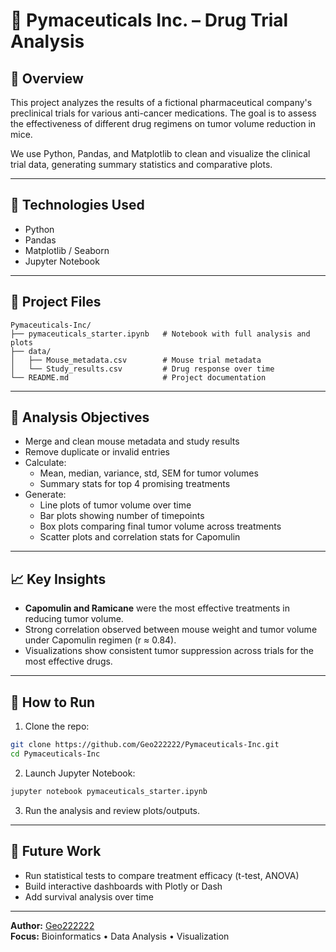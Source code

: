 # 💊 Pymaceuticals Inc. – Drug Trial Analysis

## 🧪 Overview

This project analyzes the results of a fictional pharmaceutical company's preclinical trials for various anti-cancer medications. The goal is to assess the effectiveness of different drug regimens on tumor volume reduction in mice.

We use Python, Pandas, and Matplotlib to clean and visualize the clinical trial data, generating summary statistics and comparative plots.

---

## 🧰 Technologies Used

- Python
- Pandas
- Matplotlib / Seaborn
- Jupyter Notebook

---

## 📁 Project Files

```
Pymaceuticals-Inc/
├── pymaceuticals_starter.ipynb   # Notebook with full analysis and plots
├── data/
│   ├── Mouse_metadata.csv        # Mouse trial metadata
│   └── Study_results.csv         # Drug response over time
└── README.md                     # Project documentation
```

---

## 🔬 Analysis Objectives

- Merge and clean mouse metadata and study results
- Remove duplicate or invalid entries
- Calculate:
  - Mean, median, variance, std, SEM for tumor volumes
  - Summary stats for top 4 promising treatments
- Generate:
  - Line plots of tumor volume over time
  - Bar plots showing number of timepoints
  - Box plots comparing final tumor volume across treatments
  - Scatter plots and correlation stats for Capomulin

---

## 📈 Key Insights

- **Capomulin and Ramicane** were the most effective treatments in reducing tumor volume.
- Strong correlation observed between mouse weight and tumor volume under Capomulin regimen (r ≈ 0.84).
- Visualizations show consistent tumor suppression across trials for the most effective drugs.

---

## 🚀 How to Run

1. Clone the repo:
```bash
git clone https://github.com/Geo222222/Pymaceuticals-Inc.git
cd Pymaceuticals-Inc
```

2. Launch Jupyter Notebook:
```bash
jupyter notebook pymaceuticals_starter.ipynb
```

3. Run the analysis and review plots/outputs.

---

## 📌 Future Work

- Run statistical tests to compare treatment efficacy (t-test, ANOVA)
- Build interactive dashboards with Plotly or Dash
- Add survival analysis over time

---

**Author:** [Geo222222](https://github.com/Geo222222)  
**Focus:** Bioinformatics • Data Analysis • Visualization

